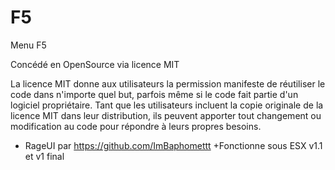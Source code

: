 # F5
Menu F5 

Concédé en OpenSource via licence MIT

La licence MIT donne aux utilisateurs la permission manifeste de réutiliser le code dans n'importe quel but, parfois même si le code fait partie d'un logiciel propriétaire. Tant que les utilisateurs incluent la copie originale de la licence MIT dans leur distribution, ils peuvent apporter tout changement ou modification au code pour répondre à leurs propres besoins.

+ RageUI par https://github.com/ImBaphomettt
+Fonctionne sous ESX v1.1 et v1 final

